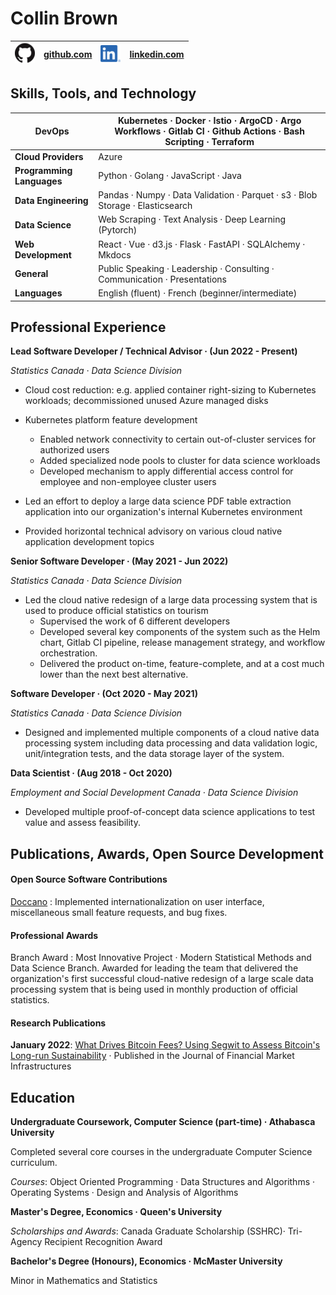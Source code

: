 Collin Brown
============


| ![github](img/github.png ) | [github.com](https://github.com/collinbrown95) | ![linkedin](img/linkedin.png) | [linkedin.com](https://ca.linkedin.com/in/collin-brown-499a4580) |
| -------------------------- | ---------------------------------------------- | ----------------------------- | ---------------------------------------------------------------- |

Skills, Tools, and Technology
-----------------------------

| **DevOps**                | Kubernetes · Docker · Istio · ArgoCD · Argo Workflows · Gitlab CI · Github Actions · Bash Scripting · Terraform |
| ------------------------- | --------------------------------------------------------------------------------------------------------------- |
| **Cloud Providers**       | Azure                                                                                                           |
| **Programming Languages** | Python · Golang · JavaScript · Java                                                                             |
| **Data Engineering**      | Pandas · Numpy · Data Validation · Parquet · s3 · Blob Storage · Elasticsearch                                  |
| **Data Science**          | Web Scraping · Text Analysis · Deep Learning (Pytorch)                                                          |
| **Web Development**       | React · Vue · d3.js · Flask · FastAPI · SQLAlchemy · Mkdocs                                                     |
| **General**               | Public Speaking · Leadership · Consulting · Communication · Presentations                                       |
| **Languages**             | English (fluent) · French (beginner/intermediate)                                                               |

Professional Experience
-----------------------

**Lead Software Developer / Technical Advisor · (Jun 2022 - Present)**

*Statistics Canada · Data Science Division*

* Cloud cost reduction: e.g. applied container right-sizing to Kubernetes workloads; decommissioned unused Azure managed disks

* Kubernetes platform feature development
  * Enabled network connectivity to certain out-of-cluster services for authorized users
  * Added specialized node pools to cluster for data science workloads
  * Developed mechanism to apply differential access control for employee and non-employee cluster users

* Led an effort to deploy a large data science PDF table extraction application into our organization's internal Kubernetes environment

* Provided horizontal technical advisory on various cloud native application development topics

**Senior Software Developer · (May 2021 - Jun 2022)**

*Statistics Canada · Data Science Division*

* Led the cloud native redesign of a large data processing system that is used to produce official statistics on tourism
  * Supervised the work of 6 different developers
  * Developed several key components of the system such as the Helm chart, Gitlab CI pipeline, release management strategy, and workflow orchestration.
  * Delivered the product on-time, feature-complete, and at a cost much lower than the next best alternative.

**Software Developer · (Oct 2020 - May 2021)**

*Statistics Canada · Data Science Division*

* Designed and implemented multiple components of a cloud native data processing system including data processing and data validation logic, unit/integration tests, and the data storage layer of the system.

**Data Scientist · (Aug 2018 - Oct 2020)**

*Employment and Social Development Canada · Data Science Division*

* Developed multiple proof-of-concept data science applications to test value and assess feasibility.

Publications, Awards, Open Source Development
---------------------------------------------

#### **Open Source Software Contributions**

[Doccano](https://github.com/doccano/doccano)
: Implemented internationalization on user interface, miscellaneous small feature requests, and bug fixes.

#### **Professional Awards**

Branch Award
: Most Innovative Project · Modern Statistical Methods and Data Science Branch. Awarded for leading the team that delivered the organization's first successful cloud-native redesign of a large scale data processing system that is being used in monthly production of official statistics.

#### **Research Publications**

**January 2022**: [What Drives Bitcoin Fees? Using Segwit to Assess Bitcoin's Long-run Sustainability](https://www.risk.net/journal-of-financial-market-infrastructures/7914886/what-drives-bitcoin-fees-using-segwit-to-assess-bitcoins-long-run-sustainability) · Published in the Journal of Financial Market Infrastructures

Education
---------

**Undergraduate Coursework, Computer Science (part-time) · Athabasca University**

Completed several core courses in the undergraduate Computer Science curriculum. 

*Courses*: Object Oriented Programming · Data Structures and Algorithms · Operating Systems · Design and Analysis of Algorithms

**Master's Degree, Economics · Queen's University**

*Scholarships and Awards*: Canada Graduate Scholarship (SSHRC)· Tri-Agency Recipient Recognition Award

**Bachelor's Degree (Honours), Economics · McMaster University**

Minor in Mathematics and Statistics
